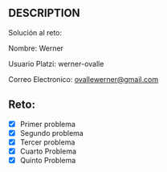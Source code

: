 ## DESCRIPTION

Solución al reto:

Nombre: Werner

Usuario Platzi: werner-ovalle

Correo Electronico: ovallewerner@gmail.com

## Reto:

- [x] Primer problema
- [x] Segundo problema
- [x] Tercer problema
- [x] Cuarto Problema
- [x] Quinto Problema  
